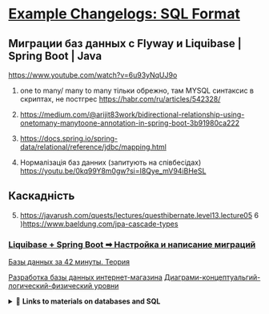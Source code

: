 # [Example Changelogs: SQL Format](https://docs.liquibase.com/concepts/changelogs/sql-format.html)

## Миграции баз данных с Flyway и Liquibase | Spring Boot | Java
https://www.youtube.com/watch?v=6u93yNqUJ9o

1) one to many/ many to many тільки обрежно, там MYSQL синтаксис в скриптах, не постгрес
   https://habr.com/ru/articles/542328/

2) https://medium.com/@arijit83work/bidirectional-relationship-using-onetomany-manytoone-annotation-in-spring-boot-3b91980ca222
3) https://docs.spring.io/spring-data/relational/reference/jdbc/mapping.html


4) Нормалізація баз данних (запитують на співбесідах)
   https://youtu.be/0kq99Y8m0gw?si=I8Qye_mV94iBHeSL

## Каскадність
5) https://javarush.com/quests/lectures/questhibernate.level13.lecture05
6 )https://www.baeldung.com/jpa-cascade-types

### [Liquibase + Spring Boot ➡ Настройка и написание миграций](https://www.youtube.com/watch?v=prLt2LHbA8o&t=722s)

[Базы данных за 42 минуты. Теория](https://www.youtube.com/watch?v=YdCGGBUCoDQ&list=PLVdcV6tHcaCHgVLbK7AW3KHavs88CP2w2)

[Разработка базы данных интернет-магазина](https://www.youtube.com/watch?v=s3f_q_cbIPo)
[Диаграми-концептуальгий-логический-физический уровни](https://app.diagrams.net/)


<details>
    <summary>🔗 <b>Links to materials on databases and SQL</b></summary>

📄[Как устроен язык SQL и почему он так востребован](https://practicum.yandex.ru/blog/chto-takoe-sql/?)
📄[Как привести данные в форму: что такое нормализация и зачем она нужна](https://practicum.yandex.ru/blog/chto-takoe-normalizaciya-dannyh/)
📄 [Описание основных приемов нормализации базы данных](https://learn.microsoft.com/ru-ru/office/troubleshoot/access/database-normalization-description)
📄 [Cобеседование по Java. SQL](https://github.com/DEBAGanov/interview_questions/blob/main/C%D0%BE%D0%B1%D0%B5%D1%81%D0%B5%D0%B4%D0%BE%D0%B2%D0%B0%D0%BD%D0%B8%D0%B5%20%D0%BF%D0%BE%20Java.%20SQL.md#%D1%87%D1%82%D0%BE-%D1%82%D0%B0%D0%BA%D0%BE%D0%B5-sql)
📄 [Cобеседование по Java. Database](https://github.com/DEBAGanov/interview_questions/blob/main/C%D0%BE%D0%B1%D0%B5%D1%81%D0%B5%D0%B4%D0%BE%D0%B2%D0%B0%D0%BD%D0%B8%D0%B5%20%D0%BF%D0%BE%20Java.%20Database.md)
📄 [**Подробное объяснение того, как работает браузер (под капотом)**](https://russianblogs.com/article/7580365317/)
📄 [**SQL Tutorial**](https://www.w3schools.com/sql/default.asp)


</details>




